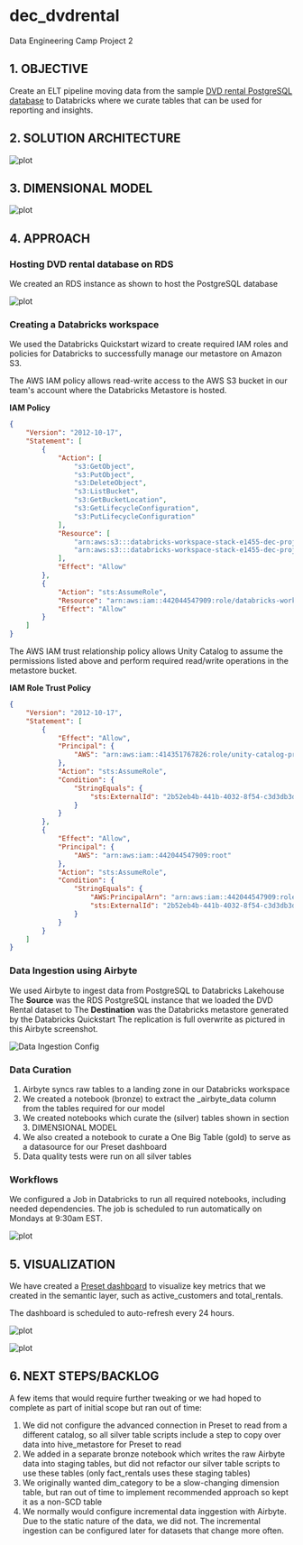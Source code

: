 # dec_dvdrental
Data Engineering Camp Project 2

## 1. OBJECTIVE
Create an ELT pipeline moving data from the sample <a href="https://www.postgresqltutorial.com/postgresql-getting-started/postgresql-sample-database">DVD rental PostgreSQL database</a> to Databricks where we curate tables that can be used for reporting and insights.

## 2. SOLUTION ARCHITECTURE
![plot](./dec_project2_solution_architecture.drawio.png)

## 3. DIMENSIONAL MODEL
![plot](./dec_project2_erd_final.png)

## 4. APPROACH
### Hosting DVD rental database on RDS
We created an RDS instance as shown to host the PostgreSQL database

![plot](./dec_project2_rds.png)

### Creating a Databricks workspace
We used the Databricks Quickstart wizard to create required IAM roles and policies for Databricks to successfully manage our metastore on Amazon S3.

The AWS IAM policy allows read-write access to the AWS S3 bucket in our team's account where the Databricks Metastore is hosted.

**IAM Policy**
```json
{
    "Version": "2012-10-17",
    "Statement": [
        {
            "Action": [
                "s3:GetObject",
                "s3:PutObject",
                "s3:DeleteObject",
                "s3:ListBucket",
                "s3:GetBucketLocation",
                "s3:GetLifecycleConfiguration",
                "s3:PutLifecycleConfiguration"
            ],
            "Resource": [
                "arn:aws:s3:::databricks-workspace-stack-e1455-dec-project-metastore-bucket/*",
                "arn:aws:s3:::databricks-workspace-stack-e1455-dec-project-metastore-bucket"
            ],
            "Effect": "Allow"
        },
        {
            "Action": "sts:AssumeRole",
            "Resource": "arn:aws:iam::442044547909:role/databricks-workspace-stack-e1455-dec-project-metastore-role",
            "Effect": "Allow"
        }
    ]
}
```
The AWS IAM trust relationship policy allows Unity Catalog to assume the permissions listed above and perform required read/write operations in the metastore bucket.

**IAM Role Trust Policy**
```json
{
    "Version": "2012-10-17",
    "Statement": [
        {
            "Effect": "Allow",
            "Principal": {
                "AWS": "arn:aws:iam::414351767826:role/unity-catalog-prod-UCMasterRole-14S5ZJVKOTYTL"
            },
            "Action": "sts:AssumeRole",
            "Condition": {
                "StringEquals": {
                    "sts:ExternalId": "2b52eb4b-441b-4032-8f54-c3d3db3d1a21"
                }
            }
        },
        {
            "Effect": "Allow",
            "Principal": {
                "AWS": "arn:aws:iam::442044547909:root"
            },
            "Action": "sts:AssumeRole",
            "Condition": {
                "StringEquals": {
                    "AWS:PrincipalArn": "arn:aws:iam::442044547909:role/databricks-workspace-stack-e1455-dec-project-metastore-role",
                    "sts:ExternalId": "2b52eb4b-441b-4032-8f54-c3d3db3d1a21"
                }
            }
        }
    ]
}
```

### Data Ingestion using Airbyte
We used Airbyte to ingest data from PostgreSQL to Databricks Lakehouse
The **Source** was the RDS PostgreSQL instance that we loaded the DVD Rental dataset to
The **Destination** was the Databricks metastore generated by the Databricks Quickstart
The replication is full overwrite as pictured in this Airbyte screenshot.

![Data Ingestion Config](./dec_project2_airbyte.png)

### Data Curation
1. Airbyte syncs raw tables to a landing zone in our Databricks workspace
2. We created a notebook (bronze) to extract the _airbyte_data column from the tables required for our model
3. We created notebooks which curate the (silver) tables shown in section 3. DIMENSIONAL MODEL
4. We also created a notebook to curate a One Big Table (gold) to serve as a datasource for our Preset dashboard
5. Data quality tests were run on all silver tables

### Workflows
We configured a Job in Databricks to run all required notebooks, including needed dependencies. 
The job is scheduled to run automatically on Mondays at 9:30am EST.

![plot](./dec_project2_workflow.png)

## 5. VISUALIZATION
We have created a <a href="https://efe6400f.us2a.app.preset.io/superset/dashboard/9/?native_filters_key=o98dQ_AqNUVy7Zn6i-ZBS1lqSgPF7V8kZBJ0Umb5bpjrHXT82eRA_ww8DPkj0MMW">Preset dashboard</a> to visualize key metrics that we created in the semantic layer, such as active_customers and total_rentals.

The dashboard is scheduled to auto-refresh every 24 hours.

![plot](./dec_project2_preset.jpg)

![plot](./dec_project2_preset_refresh.png)


## 6. NEXT STEPS/BACKLOG
A few items that would require further tweaking or we had hoped to complete as part of initial scope but ran out of time:
1. We did not configure the advanced connection in Preset to read from a different catalog, so all silver table scripts include a step to copy over data into hive_metastore for Preset to read
2. We added in a separate bronze notebook which writes the raw Airbyte data into staging tables, but did not refactor our silver table scripts to use these tables (only fact_rentals uses these staging tables)
3. We originally wanted dim_category to be a slow-changing dimension table, but ran out of time to implement recommended approach so kept it as a non-SCD table
4. We normally would configure incremental data inggestion with Airbyte. Due to the static nature of the data, we did not. The incremental ingestion can be configured later for datasets that change more often.
